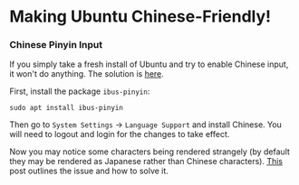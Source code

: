 # Making Ubuntu Chinese-Friendly!

### Chinese Pinyin Input

If you simply take a fresh install of Ubuntu and try to enable Chinese input, it won't do anything.  The solution is [here](https://askubuntu.com/questions/59356/how-do-i-get-chinese-input-to-work).

First, install the package `ibus-pinyin`:

```
sudo apt install ibus-pinyin
```

Then go to `System Settings` -> `Language Support` and install Chinese.  You will need to logout and login for the changes to take effect.

Now you may notice some characters being rendered strangely (by default they may be rendered as Japanese rather than Chinese characters).  [This](https://chinese.stackexchange.com/questions/30935/chinese-font-some-characters-rendered-strangely-%E5%A4%96-%E5%B0%86/30939#30939) post outlines the issue and how to solve it.
